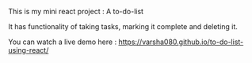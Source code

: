 This is my mini react project : A to-do-list 

It has functionality of taking tasks, marking it complete and deleting it. 

You can watch a live demo here : https://varsha080.github.io/to-do-list-using-react/




